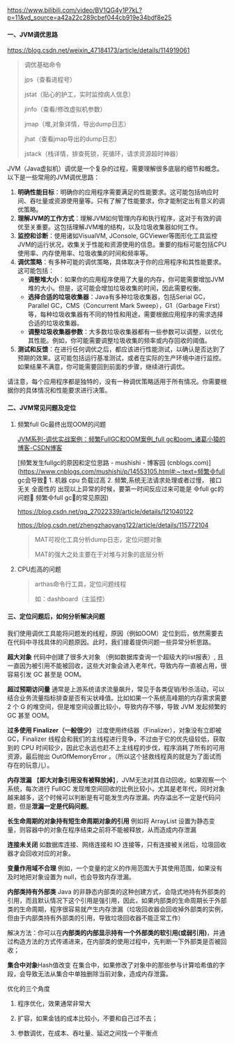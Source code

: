 https://www.bilibili.com/video/BV1QG4y1P7kL?p=11&vd_source=a42a22c289cbef044cb919e34bdf8e25

#### 一、JVM调优思路

https://blog.csdn.net/weixin_47184173/article/details/114919061

> 调优基础命令
>
> jps（查看进程号）
>
> jstat（贴心的护工，实时监控病人信息）
>
> jinfo（查看/修改虚拟机参数）
>
> jmap（堆,对象详情，导出dump日志）
>
> jhat（查看jmap导出的dump日志）
>
> jstack（栈详情，排查死锁，死循环，请求资源超时神器）

JVM（Java虚拟机）调优是一个复杂的过程，需要理解很多底层的细节和概念。以下是一些常用的JVM调优思路：

1. **明确性能目标**：明确你的应用程序需要满足的性能要求。这可能包括响应时间、吞吐量或资源使用量等。只有了解了性能要求，你才能制定出有意义的调优策略。
2. **理解JVM的工作方式**：理解JVM如何管理内存和执行程序，这对于有效的调优至关重要。这包括理解JVM堆的结构，以及垃圾收集器如何工作。
3. **监控和诊断**：使用诸如VisualVM, JConsole, GCViewer等图形化工具监控JVM的运行状况，收集关于性能和资源使用的信息。重要的指标可能包括CPU使用率、内存使用率、垃圾收集的时间和频率等。
4. **调优策略**：有多种可能的调优策略，具体取决于你的应用程序和其性能要求。这可能包括：
   - **调整堆大小**：如果你的应用程序使用了大量的内存，你可能需要增加JVM堆的大小。但是，这可能会增加垃圾收集的时间，因此需要权衡。
   - **选择合适的垃圾收集器**：Java有多种垃圾收集器，包括Serial GC，Parallel GC，CMS（Concurrent Mark Sweep），G1（Garbage First）等，每种垃圾收集器有不同的特性和用途，需要根据应用程序的需求选择合适的垃圾收集器。
   - **调整垃圾收集器参数**：大多数垃圾收集器都有一些参数可以调整，以优化其性能。例如，你可能需要调整垃圾收集的频率或内存回收的阈值。
5. **测试和反馈**：在进行任何调优之后，都应该进行性能测试，以确认是否达到了预期的效果。这可能包括运行基准测试，或者在实际的生产环境中进行监控。如果结果不满意，你可能需要回到前面的步骤，继续进行调优。

请注意，每个应用程序都是独特的，没有一种调优策略适用于所有情况。你需要根据你的具体情况和性能要求进行决策。

#### 二、JVM常见问题及定位

1. 频繁full Gc最终出现OOM的问题

   [JVM系列-调优实战案例：频繁FullGC和OOM案例_full gc和oom_诸葛小猿的博客-CSDN博客](https://blog.csdn.net/wuxiaolongah/article/details/114461027)

   [频繁发生fullgc的原因和定位思路 - mushishi - 博客园 (cnblogs.com)](https://www.cnblogs.com/mushishi/p/14553105.html#:~:text=频繁full gc会导致 1. 机器 cpu 负载过高 2. 频繁,系统无法请求处理或者过慢， 接口无关 全面性的 出现以上异常的时候，要第一时间反应过来可能是 full gc的问题 频繁full gc的常见原因)

   https://blog.csdn.net/qq_27022339/article/details/121040122

   https://blog.csdn.net/zhengzhaoyang122/article/details/115772104

   > MAT可视化工具分析dump日志，定位问题对象
   >
   > MAT的强大之处主要在于对堆与对象的底层分析

2. CPU彪高的问题

   > arthas命令行工具，定位问题线程
   >
   > 如：dashboard（主监控）

#### 三、定位问题后，如何分析解决问题

我们使用调优工具能将问题发的线程，原因（例如OOM）定位到后，依然需要去在代码中寻找具体的问题原因。此时，我们接着提供问题一些异常分析思路。

**超大对象**
代码中创建了很多大对象 （例如数据库查询一个超级大的list报表）, 且一直因为被引用不能被回收，这些大对象会进入老年代，导致内存一直被占用，很容易引发 GC 甚至是 OOM。

**超过预期访问量**
通常是上游系统请求流量飙升，常见于各类促销/秒杀活动，可以结合业务流量指标排查是否有尖状峰值。比如如果一个系统高峰期的内存需求需要 2 个 G 的堆空间，但是堆空间设置比较小，导致内存不够，导致 JVM 发起频繁的 GC 甚至 OOM。

**过多使用 Finalizer（一般很少）**
过度使用终结器（Finalizer），对象没有立即被 GC，Finalizer 线程会和我们的主线程进行竞争，不过由于它的优先级较低，获取到的 CPU 时间较少，因此它永远也赶不上主线程的步伐，程序消耗了所有的可用资源，最后抛出 OutOfMemoryError 。（所以这个拯救线程真的就是为了面试而存在的玩意儿）。

**内存泄漏**
【**即大对象引用没有被释放掉**】，JVM无法对其自动回收。如果观察一个系统，每次进行 FullGC 发现堆空间回收的比例比较小，尤其是老年代，同时对象越来越多，这个时候可以判断是有可能发生内存泄漏。内存溢出不一定是代码问题，但是**泄漏一定是代码问题**。

**长生命周期的对象持有短生命周期对象的引用**
例如将 ArrayList 设置为静态变量，则容器中的对象在程序结束之前将不能被释放，从而造成内存泄漏

**连接未关闭**
如数据库连接、网络连接和 IO 连接等，只有连接被关闭后，垃圾回收器才会回收对应的对象。

**变量作用域不合理**
例如，一个变量的定义的作用范围大于其使用范围，如果没有及时地把对象设置为 null，也会导致内存泄漏。

**内部类持有外部类**
Java 的非静态内部类的这种创建方式，会隐式地持有外部类的引用，而且默认情况下这个引用是强引用，因此，如果内部类的生命周期长于外部类的生命周期，程序很容易就产生内存泄漏（垃圾回收器会回收掉外部类的实例，但由于内部类持有外部类的引用，导致垃圾回收器不能正常工作）

解决方法：你可以在**内部类的内部显示持有一个外部类的软引用(或弱引用)**，并通过构造方法的方式传递进来，在内部类的使用过程中，先判断一下外部类是否被回收；

**集合中对象**Hash值改变
在集合中，如果修改了对象中的那些参与计算哈希值的字段，会导致无法从集合中单独删除当前对象，造成内存泄露。

优化的三个角度

1. 程序优化，效果通常非常大

2. 扩容，如果金钱的成本比较小，不要和自己过不去；

3. 参数调优，在成本、吞吐量、延迟之间找一个平衡点